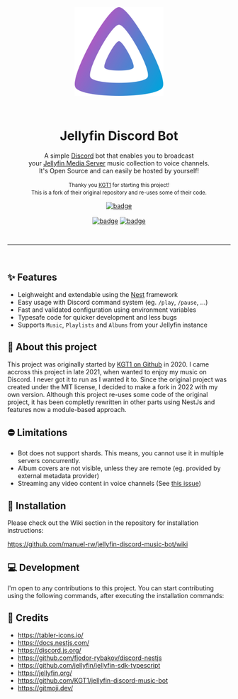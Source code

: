<p align="center">
  <a href="http://nestjs.com/" target="blank"><img src="https://github.com/walkxcode/dashboard-icons/blob/main/png/jellyfin.png?raw=true" width="200" alt="Nest Logo" /></a>
</p>

  <br/>
  <h1 align="center">Jellyfin Discord Bot</h1>

  <p align="center">A simple <a href="https://discord.com" target="_blank">Discord</a> bot that enables you to broadcast<br/>your <a href="https://jellyfin.org/" target="_blank">Jellyfin Media Server</a> music collection to voice channels.<br/>It's Open Source and can easily be hosted by yourself!</p>

<p align="center">
  <small>Thanky you <a href="https://github.com/KGT1/jellyfin-discord-music-bot/">KGT1</a> for starting this project!<br/>This is a fork of their original repository and re-uses some of their code.</small>
</p>

<p align="center">
  <a href="https://github.com/manuel-rw/jellyfin-discord-music-bot/wiki/%F0%9F%9A%80-Installation"><img src="https://img.shields.io/badge/-Installation%20Guide-7289da?style=for-the-badge&logo=markdown" alt="badge" /></a><br/><br/>
  <a href="https://discord.gg/hRHZ3q3VDX"><img src="https://img.shields.io/badge/-Community%20Discord-7289da?style=for-the-badge&logo=discord" alt="badge" /></a>
  <a href='https://ko-fi.com/A0A42YZ7W' target='_blank'><img src="https://img.shields.io/badge/-Buy%20me%20a%20coffee-f1f1f1?style=for-the-badge&logo=kofi" alt="badge" /></a>
</p>

<br/>
<hr/>
<br/>


## ✨ Features

- Leighweight and extendable using the [Nest](https://github.com/nestjs/nest) framework
- Easy usage with Discord command system (eg. ``/play``, ``/pause``, ...)
- Fast and validated configuration using environment variables
- Typesafe code for quicker development and less bugs
- Supports ``Music``, ``Playlists`` and ``Albums`` from your Jellyfin instance

## 📌 About this project
This project was originally started by [KGT1 on Github](https://github.com/KGT1/jellyfin-discord-music-bot/) in 2020. I came accross this project in late 2021, when wanted to enjoy my music on Discord. I never got it to run as I wanted it to. Since the original project was created under the MIT license, I decided to make a fork in 2022 with my own version. Although this project re-uses some code of the original project, it has been completly rewritten in other parts using NestJs and features now a module-based approach.

## ⛔ Limitations

- Bot does not support shards. This means, you cannot use it in multiple servers concurrently.
- Album covers are not visible, unless they are remote (eg. provided by external metadata provider)
- Streaming any video content in voice channels (See [this issue](https://github.com/discordjs/discord.js/issues/4116))

## 🚀 Installation

Please check out the Wiki section in the repository for installation instructions:

https://github.com/manuel-rw/jellyfin-discord-music-bot/wiki


## 💻 Development

I'm open to any contributions to this project. You can start contributing using the following commands, after executing the installation commands:

## 👤 Credits
- https://tabler-icons.io/
- https://docs.nestjs.com/
- https://discord.js.org/
- https://github.com/fjodor-rybakov/discord-nestjs
- https://github.com/jellyfin/jellyfin-sdk-typescript
- https://jellyfin.org/
- https://github.com/KGT1/jellyfin-discord-music-bot
- https://gitmoji.dev/
